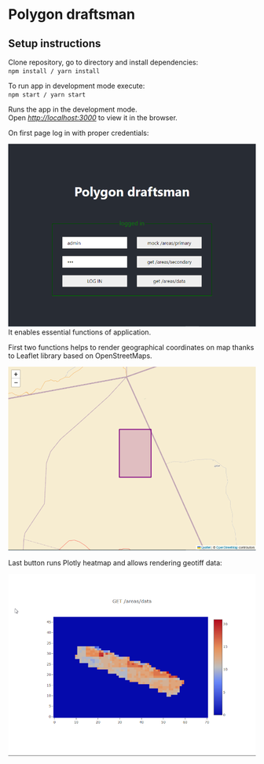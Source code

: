 # Polygon draftsman


## Setup instructions

Clone repository, go to directory and install dependencies:\
  `npm install / yarn install`

To run app in development mode execute:\
`npm start / yarn start`

Runs the app in the development mode.\
Open [_http://localhost:3000_](http://localhost:3000) to view it in the browser.

On first page log in with proper credentials:

![login page](public/login.png)
It enables essential functions of application.

First two functions helps to render geographical coordinates on map thanks to Leaflet library based on OpenStreetMaps.

![/area/primary endpoint data](public/primary.png)

Last button runs Plotly heatmap and allows rendering geotiff data:

![/data/areas endpoint data](public/data.png)